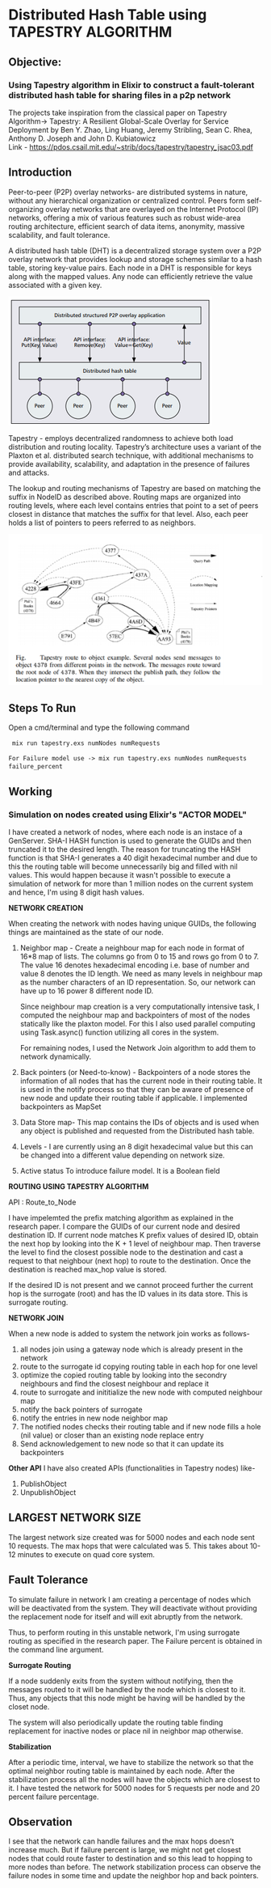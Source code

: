 # Distributed Hash Table using TAPESTRY ALGORITHM
## Objective:
### Using Tapestry algorithm in Elixir to construct a fault-tolerant distributed hash table for sharing files in a p2p network

The projects take inspiration from the classical paper on Tapestry Algorithm->
Tapestry: A Resilient Global-Scale Overlay for Service Deployment by Ben Y. Zhao, Ling
Huang, Jeremy Stribling, Sean C. Rhea, Anthony D. Joseph and John D. Kubiatowicz
<br>
Link - https://pdos.csail.mit.edu/~strib/docs/tapestry/tapestry_jsac03.pdf

## Introduction
Peer-to-peer (P2P) overlay networks- are distributed systems in nature, without any hierarchical organization or centralized control. Peers form self-organizing overlay networks that are overlayed on the Internet Protocol (IP) networks, offering a mix of various features such as robust wide-area routing architecture, efficient search of data items, anonymity, massive scalability, and fault tolerance.

A distributed hash table (DHT) is a decentralized storage system over a P2P overlay network that provides lookup and storage schemes similar to a hash table, storing key-value pairs. Each node in a DHT is responsible for keys along with the mapped values. Any node can efficiently retrieve the value associated with a given key.

![DHT](resources/intro.png)

Tapestry - employs decentralized randomness to achieve both load distribution and routing locality. Tapestry’s architecture uses a variant of the Plaxton et al. distributed search technique, with additional mechanisms to provide availability, scalability, and adaptation in the presence of failures and attacks.

The lookup and routing mechanisms of Tapestry are based on matching the suffix in NodeID as described above. Routing maps are organized into routing levels, where each level contains entries that point to a set of peers closest in distance that matches the suffix for that level. Also, each peer holds a list of pointers to peers referred to as neighbors.

![Tapestry](resources/tapestry.png)

## Steps To Run
Open a cmd/terminal and type the following command
```
 mix run tapestry.exs numNodes numRequests
```
```
For Failure model use -> mix run tapestry.exs numNodes numRequests failure_percent
```

## Working
### Simulation on nodes created using Elixir's "ACTOR MODEL"
I have created a network of nodes, where each node is an instace of a GenServer. SHA-I HASH function is used to generate the GUIDs and then truncated it to the desired length. The reason for truncating the HASH function is that SHA-I generates a 40 digit hexadecimal number and due to this the routing table will become unnecessarily big and filled with nil values. This would happen because it wasn't possible to execute a simulation of network for more than 1 million nodes on the current system and hence, I'm using 8 digit hash values.

**NETWORK CREATION**

When creating the network with nodes having unique GUIDs, the following things are maintained as the state of our node.

1. Neighbor map -
Create a neighbour map for each node in format of 16*8 map of lists. The columns go from 0 to 15 and rows go from 0 to 7. The value 16 denotes hexadecimal encoding i.e. base of number and value 8 denotes the ID length. We need as many levels in neighbour map as the number characters of an ID representation. So, our network can have up to 16 power 8 different node ID.

    Since neighbour map creation is a very computationally intensive task, I computed the neighbour map and backpointers of most of the nodes statically like the plaxton model.
    For this I also used parallel computing using Task.async() function utilizing all cores in the system.

   For remaining nodes, I used the Network Join algorithm to add them to network dynamically.

2. Back pointers (or Need-to-know) -
Backpointers of a node stores the information of all nodes that has the current node in their routing table. It is used in the notify process so that they can be aware of presence of new node and update their routing table if applicable. I implemented backpointers as MapSet

3. Data Store map-
This map contains the IDs of objects and is used when any object is published and requested from the Distributed hash table.

4. Levels -
I are currently using an 8 digit hexadecimal value but this can be changed into a different value depending on network size.

5. Active status
To introduce failure model. It is a Boolean field

**ROUTING USING TAPESTRY ALGORITHM**

API : Route_to_Node

I have impelemted the prefix matching algorithm as explained in the research paper. I compare the GUIDs of our current node and desired destination ID. If current node matches K prefix values of desired ID, obtain the next hop by looking into the K + 1 level of neighbour map.
Then traverse the level to find the closest possible node to the destination and cast a request to that neighbour (next hop) to route to the destination.
Once the destination is reached max_hop value is stored.

If the desired ID is not present and we cannot proceed further the current hop is the surrogate (root) and has the ID values in its data store. This is surrogate routing.

**NETWORK JOIN**

When a new node is added to system the network join works as follows-
1. all nodes join using a gateway node which is already present in the network
2. route to the surrogate id copying routing table in each hop for one level
3. optimize the copied routing table by looking into the secondry neighbours and find the closest neighbour and replace it
4. route to surrogate and inititialize the new node with computed neighbour map
5. notify the back pointers of surrogate
6. notify the entries in new node neighbor map
7. The notified nodes checks their routing table and if new node fills a hole (nil value) or closer than an existing node replace entry
8. Send acknowledgement to new node so that it can update its backpointers

**Other API**
I have also created APIs (functionalities in Tapestry nodes) like-
1. PublishObject
2. UnpublishObject

## LARGEST NETWORK SIZE
The largest network size created was for 5000 nodes and each node sent 10 requests. The max hops that were calculated was 5. This takes about 10-12 minutes to execute on quad core system.

## Fault Tolerance

To simulate failure in network I am creating a percentage of nodes which will be deactivated from the system. They will deactivate without providing the replacement node for itself and will exit abruptly from the network.

Thus, to perform routing in this unstable network, I'm using surrogate routing as specified in the research paper. The Failure percent is obtained in the command line argument.

**Surrogate Routing**

If a node suddenly exits from the system without notifying, then the messages routed to it will
be handled by the node which is closest to it. Thus, any objects that this node might be having
will be handled by the closet node.

The system will also periodically update the routing table finding replacement for inactive
nodes or place nil in neighbor map otherwise.

**Stabilization**

After a periodic time, interval, we have to stabilize the network so that the optimal neighbor
routing table is maintained by each node. After the stabilization process all the nodes will have
the objects which are closest to it.
I have tested the network for 5000 nodes for 5 requests per node and 20 percent failure
percentage.

## Observation

I see that the network can handle failures and the max hops doesn’t increase much.
But if failure percent is large, we might not get closest nodes that could route faster to
destination and so this lead to hopping to more nodes than before.
The network stabilization process can observe the failure nodes in some time and update the
neighbor hop and back pointers.



